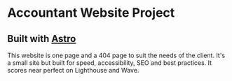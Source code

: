 # Accountant Website Project

## Built with [Astro](https://astro.build/)

This website is one page and a 404 page to suit the needs of the client. It's a small site but built for speed, accessibility, SEO and best practices. It scores near perfect on Lighthouse and Wave.
